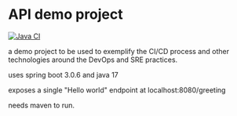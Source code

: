 API demo project
=================
[![Java CI](https://github.com/NelyHeJa01/apiDemo/actions/workflows/apiDemo-build.yaml/badge.svg)](https://github.com/NelyHeJa01/apiDemo/actions/workflows/apiDemo-build.yaml)

a demo project to be used to exemplify 
the CI/CD process and other technologies 
around the DevOps and SRE practices.


uses spring boot 3.0.6 and java 17

exposes a single "Hello world" endpoint
at localhost:8080/greeting

needs maven to run.